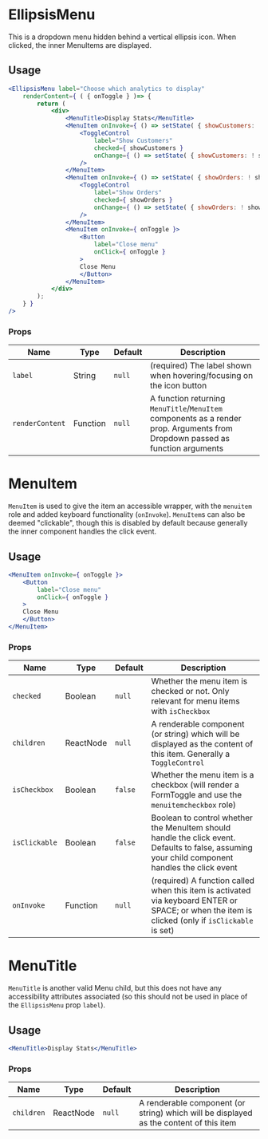 EllipsisMenu
===

This is a dropdown menu hidden behind a vertical ellipsis icon. When clicked, the inner MenuItems are displayed.

## Usage

```jsx
<EllipsisMenu label="Choose which analytics to display"
	renderContent={ ( { onToggle } )=> {
		return (
			<div>
				<MenuTitle>Display Stats</MenuTitle>
				<MenuItem onInvoke={ () => setState( { showCustomers: ! showCustomers } ) }>
					<ToggleControl
						label="Show Customers"
						checked={ showCustomers }
						onChange={ () => setState( { showCustomers: ! showCustomers } ) }
					/>
				</MenuItem>
				<MenuItem onInvoke={ () => setState( { showOrders: ! showOrders } ) }>
					<ToggleControl
						label="Show Orders"
						checked={ showOrders }
						onChange={ () => setState( { showOrders: ! showOrders } ) }
					/>
				</MenuItem>
				<MenuItem onInvoke={ onToggle }>
					<Button
						label="Close menu"
						onClick={ onToggle }
					>
					Close Menu
					</Button>
				</MenuItem>
			</div>
		);
	} }
/>
```

### Props

Name | Type | Default | Description
--- | --- | --- | ---
`label` | String | `null` | (required) The label shown when hovering/focusing on the icon button
`renderContent` | Function | `null` | A function returning `MenuTitle`/`MenuItem` components as a render prop. Arguments from Dropdown passed as function arguments


MenuItem
===

`MenuItem` is used to give the item an accessible wrapper, with the `menuitem` role and added keyboard functionality (`onInvoke`).
`MenuItem`s can also be deemed "clickable", though this is disabled by default because generally the inner component handles
the click event.

## Usage

```jsx
<MenuItem onInvoke={ onToggle }>
	<Button
		label="Close menu"
		onClick={ onToggle }
	>
	Close Menu
	</Button>
</MenuItem>
```

### Props

Name | Type | Default | Description
--- | --- | --- | ---
`checked` | Boolean | `null` | Whether the menu item is checked or not. Only relevant for menu items with `isCheckbox`
`children` | ReactNode | `null` | A renderable component (or string) which will be displayed as the content of this item. Generally a `ToggleControl`
`isCheckbox` | Boolean | `false` | Whether the menu item is a checkbox (will render a FormToggle and use the `menuitemcheckbox` role)
`isClickable` | Boolean | `false` | Boolean to control whether the MenuItem should handle the click event. Defaults to false, assuming your child component handles the click event
`onInvoke` | Function | `null` | (required) A function called when this item is activated via keyboard ENTER or SPACE; or when the item is clicked (only if `isClickable` is set)


MenuTitle
===

`MenuTitle` is another valid Menu child, but this does not have any accessibility attributes associated
(so this should not be used in place of the `EllipsisMenu` prop `label`).

## Usage

```jsx
<MenuTitle>Display Stats</MenuTitle>
```

### Props

Name | Type | Default | Description
--- | --- | --- | ---
`children` | ReactNode | `null` | A renderable component (or string) which will be displayed as the content of this item
